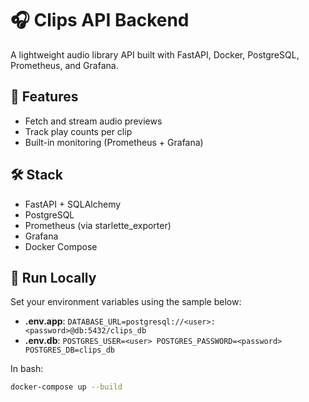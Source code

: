 # 🎧 Clips API Backend

A lightweight audio library API built with FastAPI, Docker, PostgreSQL, Prometheus, and Grafana.

## 🚀 Features

- Fetch and stream audio previews
- Track play counts per clip
- Built-in monitoring (Prometheus + Grafana)

## 🛠️ Stack

- FastAPI + SQLAlchemy
- PostgreSQL
- Prometheus (via starlette_exporter)
- Grafana
- Docker Compose

## 🧪 Run Locally
Set your environment variables using the sample below:
* **.env.app**: `DATABASE_URL=postgresql://<user>:<password>@db:5432/clips_db`
* **.env.db**:
  `POSTGRES_USER=<user>
  POSTGRES_PASSWORD=<password>
  POSTGRES_DB=clips_db`


In bash:
```bash
docker-compose up --build